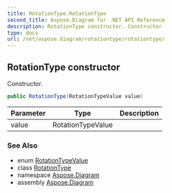 ```yaml
---
title: RotationType.RotationType
second_title: Aspose.Diagram for .NET API Reference
description: RotationType constructor. Constructor
type: docs
url: /net/aspose.diagram/rotationtype/rotationtype/
---
```

## RotationType constructor

Constructor.

```csharp
public RotationType(RotationTypeValue value)
```

| Parameter | Type | Description |
| --- | --- | --- |
| value | RotationTypeValue |  |

### See Also

* enum [RotationTypeValue](../../rotationtypevalue/)
* class [RotationType](../)
* namespace [Aspose.Diagram](../../rotationtype/)
* assembly [Aspose.Diagram](../../../)


